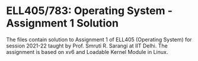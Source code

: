 # ELL405/783: Operating System - Assignment 1 Solution
The files contain solution to Assignment 1 of ELL405 (Operating System) for session 2021-22 taught by Prof. Smruti R. Sarangi at IIT Delhi. The assignment is based on xv6 and Loadable Kernel Module in Linux.

